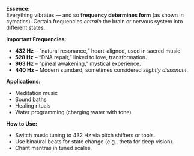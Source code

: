 **Essence:**  
Everything vibrates — and so **frequency determines form** (as shown in cymatics). Certain frequencies _entrain_ the brain or nervous system into different states.

**Important Frequencies:**

- **432 Hz** – “natural resonance,” heart-aligned, used in sacred music.
- **528 Hz** – “DNA repair,” linked to love, transformation.
- **963 Hz** – “pineal awakening,” mystical experience.
- **440 Hz** – Modern standard, sometimes considered _slightly dissonant_.

**Applications:**

- Meditation music
- Sound baths
- Healing rituals
- Water programming (charging water with tone)

**How to Use:**

- Switch music tuning to 432 Hz via pitch shifters or tools.
- Use binaural beats for state change (e.g., theta for deep vision).
- Chant mantras in tuned scales.